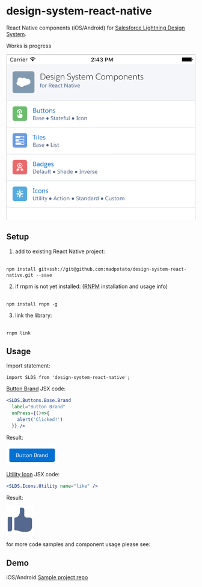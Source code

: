 # design-system-react-native

React Native components (iOS/Android) for [Salesforce Lightning Design System](https://www.lightningdesignsystem.com/). 

Works is progress

![iOS Screenshot](/README_files/ios-screen-small.png?raw=true)

## Setup

1. add to existing React Native project:

  ```

  npm install git+ssh://git@github.com:madpotato/design-system-react-native.git --save

  ```
2. if rnpm is not yet installed: ([RNPM](http://facebook.github.io/react-native/releases/0.24/docs/linking-libraries-ios.html#automatic-linking) installation and usage info)

  ```

  npm install rnpm -g

  ```
3. link the library: 

  ```

  rnpm link

  ```
  
## Usage

Import statement:

```
import SLDS from 'design-system-react-native';
```

[Button Brand](https://www.lightningdesignsystem.com/components/buttons/) JSX code:

```jsx
<SLDS.Buttons.Base.Brand 
  label="Button Brand" 
  onPress={()=>{
    alert('Clicked!')
  }} />
```

Result:

![Branded Button](/README_files/button-small.png?raw=true)


[Utility Icon](https://www.lightningdesignsystem.com/components/icons/) JSX code:

```jsx
<SLDS.Icons.Utility name="like" />
```
Result:

![Utility Icon](/README_files/icon-small.png?raw=true)

for more code samples and component usage please see:

## Demo
iOS/Android [Sample project repo](https://github.com/madpotato/ComponentsApp)
